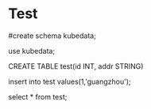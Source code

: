 # Test
#create schema kubedata;

use kubedata;

CREATE TABLE test(id INT, addr STRING)

insert into test values(1,'guangzhou');

select * from test;